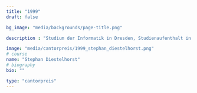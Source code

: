 ```yaml
---
title: "1999"
draft: false

bg_image: "media/backgrounds/page-title.png"

description : "Studium der Informatik in Dresden, Studienaufenthalt in Cambridge, Informatiker bei der Firma AMD in Dresden, Promovend TU Dresden"

image: "media/cantorpreis/1999_stephan_diestelhorst.png"
# course
name: "Stephan Diestelhorst"
# biography
bio: ""

type: "cantorpreis"
---
```


